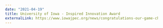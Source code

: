 ```yaml
---
date: "2021-04-19"
title: University of Iowa - Inspired Innovation Award
externalLink: https://www.iowajpec.org/news/congratulations-our-game-changer-winners
---
```

